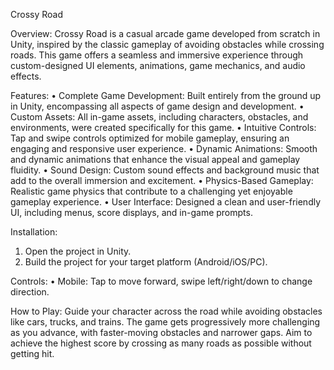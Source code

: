 Crossy Road

Overview:
Crossy Road is a casual arcade game developed from scratch in Unity, inspired by the classic gameplay of avoiding obstacles while crossing roads. This game offers a seamless and immersive experience through custom-designed UI elements, animations, game mechanics, and audio effects.

Features:
•	Complete Game Development: Built entirely from the ground up in Unity, encompassing all aspects of game design and development.
•	Custom Assets: All in-game assets, including characters, obstacles, and environments, were created specifically for this game.
•	Intuitive Controls: Tap and swipe controls optimized for mobile gameplay, ensuring an engaging and responsive user experience.
•	Dynamic Animations: Smooth and dynamic animations that enhance the visual appeal and gameplay fluidity.
•	Sound Design: Custom sound effects and background music that add to the overall immersion and excitement.
•	Physics-Based Gameplay: Realistic game physics that contribute to a challenging yet enjoyable gameplay experience.
•	User Interface: Designed a clean and user-friendly UI, including menus, score displays, and in-game prompts.

Installation:
1.	Open the project in Unity.
2.	Build the project for your target platform (Android/iOS/PC).
   
Controls:
•	Mobile: Tap to move forward, swipe left/right/down to change direction.

How to Play:
Guide your character across the road while avoiding obstacles like cars, trucks, and trains. The game gets progressively more challenging as you advance, with faster-moving obstacles and narrower gaps. Aim to achieve the highest score by crossing as many roads as possible without getting hit.

